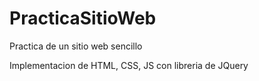 # PracticaSitioWeb
Practica de un sitio web sencillo

Implementacion de HTML, CSS, JS con libreria de JQuery
